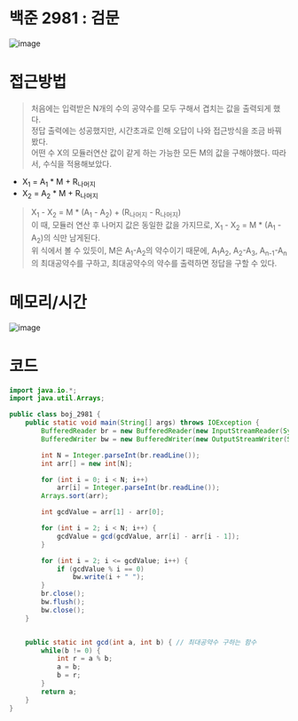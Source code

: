 # 백준 2981 : 검문
![image](https://user-images.githubusercontent.com/96826443/193405853-18cde484-7b54-40be-88ec-212cf36bf65d.png)


# 접근방법
> 처음에는 입력받은 N개의 수의 공약수를 모두 구해서 겹치는 값을 출력되게 했다.  
> 정답 출력에는 성공했지만, 시간초과로 인해 오답이 나와 접근방식을 조금 바꿔봤다.  
> 어떤 수 X의 모듈러연산 값이 같게 하는 가능한 모든 M의 값을 구해야했다. 따라서, 수식을 적용해보았다. 

* X<sub>1</sub> = A<sub>1</sub> * M + R<sub>나머지</sub>
* X<sub>2</sub> = A<sub>2</sub> * M + R<sub>나머지</sub>
>  X<sub>1</sub> - X<sub>2</sub> = M * (A<sub>1</sub> - A<sub>2</sub>) + (R<sub>나머지</sub> - R<sub>나머지</sub>)  
>  이 때, 모듈러 연산 후 나머지 값은 동일한 값을 가지므로, X<sub>1</sub> - X<sub>2</sub> = M * (A<sub>1</sub> - A<sub>2</sub>)의 식만 남게된다.  
>  위 식에서 볼 수 있듯이, M은 A<sub>1</sub>-A<sub>2</sub>의 약수이기 때문에,
>  A<sub>1</sub>A<sub>2</sub>, A<sub>2</sub>-A<sub>3</sub>, A<sub>n-1</sub>-A<sub>n</sub>의 최대공약수를 구하고, 최대공약수의 약수를 출력하면 정답을 구할 수 있다.

# 메모리/시간
![image](https://user-images.githubusercontent.com/96826443/193406398-441fd30c-df52-459d-b1a5-9acaf321c532.png)


# 코드
```java
import java.io.*;
import java.util.Arrays;

public class boj_2981 {
    public static void main(String[] args) throws IOException {
        BufferedReader br = new BufferedReader(new InputStreamReader(System.in));
        BufferedWriter bw = new BufferedWriter(new OutputStreamWriter(System.out));

        int N = Integer.parseInt(br.readLine());
        int arr[] = new int[N];

        for (int i = 0; i < N; i++)
            arr[i] = Integer.parseInt(br.readLine());
        Arrays.sort(arr);

        int gcdValue = arr[1] - arr[0];

        for (int i = 2; i < N; i++) {
            gcdValue = gcd(gcdValue, arr[i] - arr[i - 1]);
        }

        for (int i = 2; i <= gcdValue; i++) {
            if (gcdValue % i == 0)
                bw.write(i + " ");
        }
        br.close();
        bw.flush();
        bw.close();
    }


    public static int gcd(int a, int b) { // 최대공약수 구하는 함수
        while(b != 0) {
            int r = a % b;
            a = b;
            b = r;
        }
        return a;
    }
}
```
